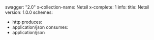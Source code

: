 swagger: "2.0"
x-collection-name: Netsil
x-complete: 1
info:
  title: Netsil
  version: 1.0.0
schemes:
- http
produces:
- application/json
consumes:
- application/json